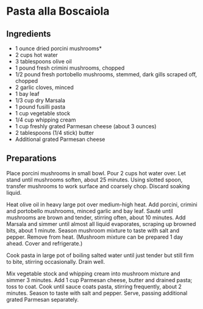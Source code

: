 # Pasta alla Boscaiola

## Ingredients

- 1 ounce dried porcini mushrooms*
- 2 cups hot water
- 3 tablespoons olive oil
- 1 pound fresh crimini mushrooms, chopped
- 1/2 pound fresh portobello mushrooms, stemmed, dark gills scraped off, chopped
- 2 garlic cloves, minced
- 1 bay leaf
- 1/3 cup dry Marsala
- 1 pound fusilli pasta
- 1 cup vegetable stock
- 1/4 cup whipping cream
- 1 cup freshly grated Parmesan cheese (about 3 ounces)
- 2 tablespoons (1/4 stick) butter
- Additional grated Parmesan cheese

## Preparations

Place porcini mushrooms in small bowl. Pour 2 cups hot water over. Let stand until mushrooms soften, about 25 minutes. Using slotted spoon, transfer mushrooms to work surface and coarsely chop. Discard soaking liquid.

Heat olive oil in heavy large pot over medium-high heat. Add porcini, crimini and portobello mushrooms, minced garlic and bay leaf. Sauté until mushrooms are brown and tender, stirring often, about 10 minutes. Add Marsala and simmer until almost all liquid evaporates, scraping up browned bits, about 1 minute. Season mushroom mixture to taste with salt and pepper. Remove from heat. (Mushroom mixture can be prepared 1 day ahead. Cover and refrigerate.)

Cook pasta in large pot of boiling salted water until just tender but still firm to bite, stirring occasionally. Drain well.

Mix vegetable stock and whipping cream into mushroom mixture and simmer 3 minutes. Add 1 cup Parmesan cheese, butter and drained pasta; toss to coat. Cook until sauce coats pasta, stirring frequently, about 2 minutes. Season to taste with salt and pepper. Serve, passing additional grated Parmesan separately.
